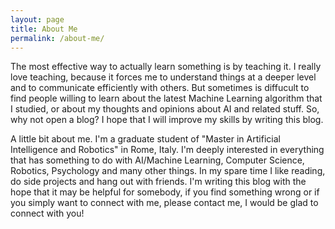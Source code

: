 ```yaml
---
layout: page
title: About Me
permalink: /about-me/
---
```

The most effective way to actually learn something is by teaching it. I really love teaching, because it forces me to understand things at a deeper level and to communicate efficiently with others.
But sometimes is diffucult to find people willing to learn about the latest Machine Learning algorithm that I studied, or about my thoughts and opinions about AI and related stuff.
So, why not open a blog?
I hope that I will improve my skills by writing this blog.

A little bit about me. I'm a graduate student of "Master in Artificial Intelligence and Robotics" in Rome, Italy. I'm deeply interested in everything that has something to do with AI/Machine Learning, Computer Science, Robotics, Psychology and many other things. In my spare time I like reading, do side projects and hang out with friends. I'm writing this blog with the hope that it may be helpful for somebody, if you find something wrong or if you simply want to connect with me, please contact me, I would be glad to connect with you!
